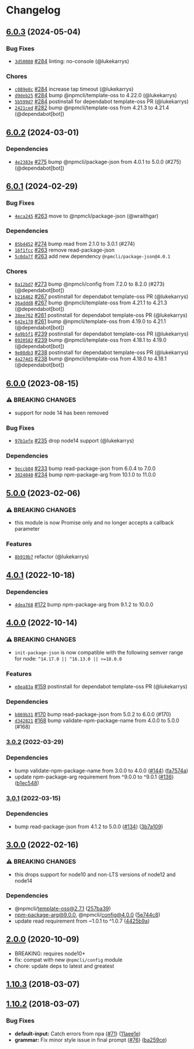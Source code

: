 # Changelog

## [6.0.3](https://github.com/npm/init-package-json/compare/v6.0.2...v6.0.3) (2024-05-04)

### Bug Fixes

* [`3d50080`](https://github.com/npm/init-package-json/commit/3d500804f644efa8743f16bd4d101f749c3d433b) [#284](https://github.com/npm/init-package-json/pull/284) linting: no-console (@lukekarrys)

### Chores

* [`c089e8c`](https://github.com/npm/init-package-json/commit/c089e8cfa73347b736c7ae238cec0ec0de5d3056) [#284](https://github.com/npm/init-package-json/pull/284) increase tap timeout (@lukekarrys)
* [`d9deb25`](https://github.com/npm/init-package-json/commit/d9deb25ac3628763ab31c3f9f5fcbc961e1d808a) [#284](https://github.com/npm/init-package-json/pull/284) bump @npmcli/template-oss to 4.22.0 (@lukekarrys)
* [`5b599d7`](https://github.com/npm/init-package-json/commit/5b599d701c45ec2ac0c2c208ddf1571296a437ee) [#284](https://github.com/npm/init-package-json/pull/284) postinstall for dependabot template-oss PR (@lukekarrys)
* [`2421ced`](https://github.com/npm/init-package-json/commit/2421ced93d851b93239da66703855a4320ee9769) [#282](https://github.com/npm/init-package-json/pull/282) bump @npmcli/template-oss from 4.21.3 to 4.21.4 (@dependabot[bot])

## [6.0.2](https://github.com/npm/init-package-json/compare/v6.0.1...v6.0.2) (2024-03-01)

### Dependencies

* [`4e2383e`](https://github.com/npm/init-package-json/commit/4e2383e5bb6648a6f3511fd5e6d788f0a260412b) [#275](https://github.com/npm/init-package-json/pull/275) bump @npmcli/package-json from 4.0.1 to 5.0.0 (#275) (@dependabot[bot])

## [6.0.1](https://github.com/npm/init-package-json/compare/v6.0.0...v6.0.1) (2024-02-29)

### Bug Fixes

* [`4eca245`](https://github.com/npm/init-package-json/commit/4eca245b0bb4576b9174efe4c1fbd5f3ddf68b73) [#263](https://github.com/npm/init-package-json/pull/263) move to @npmcli/package-json (@wraithgar)

### Dependencies

* [`85b4452`](https://github.com/npm/init-package-json/commit/85b4452f8f3c2060ff24ef8b8ff8a72dcae5a1ee) [#274](https://github.com/npm/init-package-json/pull/274) bump read from 2.1.0 to 3.0.1 (#274)
* [`16f1fcc`](https://github.com/npm/init-package-json/commit/16f1fcc94a8b5ac3f145ec4f2e6f5a340f46c54c) [#263](https://github.com/npm/init-package-json/pull/263) remove read-package-json
* [`5c0da7f`](https://github.com/npm/init-package-json/commit/5c0da7f5d83c78d7b688b45f236daedb4a083e38) [#263](https://github.com/npm/init-package-json/pull/263) add new dependency `@npmcli/package-json@4.0.1`

### Chores

* [`0a12bd7`](https://github.com/npm/init-package-json/commit/0a12bd77e8c1206f6427ecca6d46fb20357b1b70) [#273](https://github.com/npm/init-package-json/pull/273) bump @npmcli/config from 7.2.0 to 8.2.0 (#273) (@dependabot[bot])
* [`b216462`](https://github.com/npm/init-package-json/commit/b216462566c6a0ab627905a94d1c3ff21fc1121e) [#267](https://github.com/npm/init-package-json/pull/267) postinstall for dependabot template-oss PR (@lukekarrys)
* [`36addd8`](https://github.com/npm/init-package-json/commit/36addd83b459288dae6330bb0493572f1c676944) [#267](https://github.com/npm/init-package-json/pull/267) bump @npmcli/template-oss from 4.21.1 to 4.21.3 (@dependabot[bot])
* [`38ee762`](https://github.com/npm/init-package-json/commit/38ee762cc43577d25b512c1a7b185a17fd9c9582) [#261](https://github.com/npm/init-package-json/pull/261) postinstall for dependabot template-oss PR (@lukekarrys)
* [`642e170`](https://github.com/npm/init-package-json/commit/642e170a7060969c479005e47e7017c58f1691d7) [#261](https://github.com/npm/init-package-json/pull/261) bump @npmcli/template-oss from 4.19.0 to 4.21.1 (@dependabot[bot])
* [`4a9b5f1`](https://github.com/npm/init-package-json/commit/4a9b5f1832bd2709e6e432f019f1a964b7159910) [#239](https://github.com/npm/init-package-json/pull/239) postinstall for dependabot template-oss PR (@lukekarrys)
* [`0920582`](https://github.com/npm/init-package-json/commit/0920582b941e39a71bf3b89f3abe28d6533779a9) [#239](https://github.com/npm/init-package-json/pull/239) bump @npmcli/template-oss from 4.18.1 to 4.19.0 (@dependabot[bot])
* [`9e08db3`](https://github.com/npm/init-package-json/commit/9e08db33cd8705c0e1b1c0a44a4e000d8ffa4f94) [#238](https://github.com/npm/init-package-json/pull/238) postinstall for dependabot template-oss PR (@lukekarrys)
* [`4a274d1`](https://github.com/npm/init-package-json/commit/4a274d1b17be42a091b39672301b9e7b08e81395) [#238](https://github.com/npm/init-package-json/pull/238) bump @npmcli/template-oss from 4.18.0 to 4.18.1 (@dependabot[bot])

## [6.0.0](https://github.com/npm/init-package-json/compare/v5.0.0...v6.0.0) (2023-08-15)

### ⚠️ BREAKING CHANGES

* support for node 14 has been removed

### Bug Fixes

* [`97b1efe`](https://github.com/npm/init-package-json/commit/97b1efeccb6eac3d0669fcd5703ade57ec7fd148) [#235](https://github.com/npm/init-package-json/pull/235) drop node14 support (@lukekarrys)

### Dependencies

* [`9eccb04`](https://github.com/npm/init-package-json/commit/9eccb043c2993371013749a92702b6e4fcdd033d) [#233](https://github.com/npm/init-package-json/pull/233) bump read-package-json from 6.0.4 to 7.0.0
* [`3024040`](https://github.com/npm/init-package-json/commit/3024040dec8c5f0215f9dea8652a28669e9d1c9f) [#234](https://github.com/npm/init-package-json/pull/234) bump npm-package-arg from 10.1.0 to 11.0.0

## [5.0.0](https://github.com/npm/init-package-json/compare/v4.0.1...v5.0.0) (2023-02-06)

### ⚠️ BREAKING CHANGES

* this module is now Promise only and no longer accepts a callback parameter

### Features

* [`8b919b7`](https://github.com/npm/init-package-json/commit/8b919b74149af92f4cad76c96080a254a72b7018) refactor (@lukekarrys)

## [4.0.1](https://github.com/npm/init-package-json/compare/v4.0.0...v4.0.1) (2022-10-18)

### Dependencies

* [`4dea768`](https://github.com/npm/init-package-json/commit/4dea7685efa3a596eb04d2d4de21902efb0f6c84) [#172](https://github.com/npm/init-package-json/pull/172) bump npm-package-arg from 9.1.2 to 10.0.0

## [4.0.0](https://github.com/npm/init-package-json/compare/v3.0.2...v4.0.0) (2022-10-14)

### ⚠️ BREAKING CHANGES

* `init-package-json` is now compatible with the following semver range for node: `^14.17.0 || ^16.13.0 || >=18.0.0`

### Features

* [`e8ea83a`](https://github.com/npm/init-package-json/commit/e8ea83a9546678c63b8f4d842e0819fced2f7513) [#159](https://github.com/npm/init-package-json/pull/159) postinstall for dependabot template-oss PR (@lukekarrys)

### Dependencies

* [`b869b31`](https://github.com/npm/init-package-json/commit/b869b31550beb4a66f72e0232aee2b4e0225a282) [#170](https://github.com/npm/init-package-json/pull/170) bump read-package-json from 5.0.2 to 6.0.0 (#170)
* [`d342821`](https://github.com/npm/init-package-json/commit/d342821532d3066b2db6f681e922131cd5943b01) [#168](https://github.com/npm/init-package-json/pull/168) bump validate-npm-package-name from 4.0.0 to 5.0.0 (#168)

### [3.0.2](https://github.com/npm/init-package-json/compare/v3.0.1...v3.0.2) (2022-03-29)


### Dependencies

* bump validate-npm-package-name from 3.0.0 to 4.0.0 ([#144](https://github.com/npm/init-package-json/issues/144)) ([fa7574a](https://github.com/npm/init-package-json/commit/fa7574adb3672c8c7b537bf960c7860900828ecb))
* update npm-package-arg requirement from ^9.0.0 to ^9.0.1 ([#136](https://github.com/npm/init-package-json/issues/136)) ([b1ec548](https://github.com/npm/init-package-json/commit/b1ec548592760fd95b6d60f98e61abe4fe84f09f))

### [3.0.1](https://www.github.com/npm/init-package-json/compare/v3.0.0...v3.0.1) (2022-03-15)


### Dependencies

* bump read-package-json from 4.1.2 to 5.0.0 ([#134](https://www.github.com/npm/init-package-json/issues/134)) ([3b7a109](https://www.github.com/npm/init-package-json/commit/3b7a1099ee0241e8dc1f0ff95eca999a699699fc))

## [3.0.0](https://www.github.com/npm/init-package-json/compare/v2.0.5...v3.0.0) (2022-02-16)


### ⚠ BREAKING CHANGES

* this drops support for node10 and non-LTS versions of node12 and node14

### Dependencies

* @npmcli/template-oss@2.7.1 ([257ba39](https://www.github.com/npm/init-package-json/commit/257ba391909a7220da964128836b40b14728fab3))
* npm-package-arg@9.0.0, @npmcli/config@4.0.0 ([5e744c8](https://www.github.com/npm/init-package-json/commit/5e744c8269a75acfb93ce00a8472532873ffdb47))
* update read requirement from ~1.0.1 to ^1.0.7 ([4425b9a](https://www.github.com/npm/init-package-json/commit/4425b9af9ba4136f4df13ad84cfb541312d4eadf))

## [2.0.0](https://github.com/npm/init-package-json/compare/v1.10.3...v2.0.0) (2020-10-09)
* BREAKING: requires node10+
* fix: compat with new `@npmcli/config` module
* chore: update deps to latest and greatest

<a name="1.10.3"></a>
## [1.10.3](https://github.com/npm/init-package-json/compare/v1.10.2...v1.10.3) (2018-03-07)



<a name="1.10.2"></a>
## [1.10.2](https://github.com/npm/init-package-json/compare/v1.10.1...v1.10.2) (2018-03-07)


### Bug Fixes

* **default-input:** Catch errors from npa ([#71](https://github.com/npm/init-package-json/issues/71)) ([11aee1e](https://github.com/npm/init-package-json/commit/11aee1e))
* **grammar:** Fix minor style issue in final prompt ([#76](https://github.com/npm/init-package-json/issues/76)) ([ba259ce](https://github.com/npm/init-package-json/commit/ba259ce))
